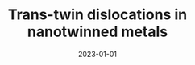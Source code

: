 ---
title: "Trans-twin dislocations in nanotwinned metals"
collection: publications
permalink: /publication/2023-01-01-Trans-twin-dislocations-in-nanotwinned-metals
date: 2023-01-01
venue: 'Scripta Materialia'
paperurl: 'https://www.sciencedirect.com/science/article/pii/S1359646223000738'
citation: ' Linfeng Bu,  Zhao Cheng,  Yin Zhang,  HengAn Wu,  Ting Zhu,  Lei Lu, &quot;Trans-twin dislocations in nanotwinned metals.&quot; Scripta Materialia, 229, 115348, 2023.'
authors: ' Linfeng Bu,  Zhao Cheng,  Yin Zhang,  HengAn Wu,  Ting Zhu,  Lei Lu, '
volume: '229'
pages: '115348'
---